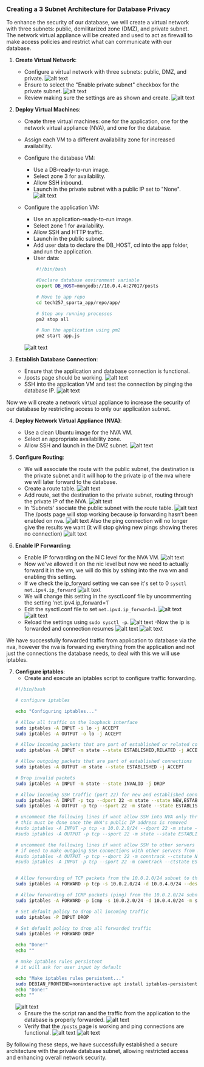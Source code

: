### Creating a 3 Subnet Architecture for Database Privacy

To enhance the security of our database, we will create a virtual network with three subnets: public, demilitarized zone (DMZ), and private subnet. The network virtual appliance will be created and used to act as firewall to make access policies and restrict what can communicate with our database.

1. **Create Virtual Network**:
   - Configure a virtual network with three subnets: public, DMZ, and private.
   ![alt text](image.png)
   - Ensure to select the "Enable private subnet" checkbox for the private subnet.
   ![alt text](image-1.png)
   - Review making sure the settings are as shown and create.
   ![alt text](image-2.png)


2. **Deploy Virtual Machines**:
   - Create three virtual machines: one for the application, one for the network virtual appliance (NVA), and one for the database.
   - Assign each VM to a different availability zone for increased availability.
   - Configure the database VM:
     - Use a DB-ready-to-run image.
     - Select zone 3 for availability.
     - Allow SSH inbound.
     - Launch in the private subnet with a public IP set to "None".
     ![alt text](image-3.png)
   - Configure the application VM:
     - Use an application-ready-to-run image.
     - Select zone 1 for availability.
     - Allow SSH and HTTP traffic.
     - Launch in the public subnet.
     - Add user data to declare the DB_HOST, cd into the app folder, and run the application.
     - User data: 
       ```bash
        #!/bin/bash

        #Declare database environment variable
        export DB_HOST=mongodb://10.0.4.4:27017/posts

        # Move to app repo
        cd tech257_sparta_app/repo/app/

        # Stop any running processes
        pm2 stop all

        # Run the application using pm2
        pm2 start app.js
        ```

     ![alt text](image-4.png)

3. **Establish Database Connection**:
   - Ensure that the application and database connection is functional.
   - /posts page should be working.
   ![alt text](image-5.png)
   - SSH into the application VM and test the connection by pinging the database IP.
   ![alt text](image-6.png)

Now we will create a network virtual appliance to increase the security of our database by restricting access to only our application subnet.

4. **Deploy Network Virtual Appliance (NVA)**:
   - Use a clean Ubuntu image for the NVA VM.
   - Select an appropriate availability zone.
   - Allow SSH and launch in the DMZ subnet.
   ![alt text](image-7.png)

5. **Configure Routing**:
   - We will associate the route with the     public subnet, the destination is the private subnet and it will hop to the private ip of the nva where we will later forward to the database.
   - Create a route table.
   ![alt text](image-8.png)
   - Add route, set the destination to the private subnet, routing through the private IP of the NVA.
   ![alt text](image-9.png) 
   - In 'Subnets' ssociate the public subnet with the route table.
   ![alt text](image-10.png) 
The /posts page will stop working because ip forwarding hasn’t been enabled on nva.
![alt text](image-11.png)
Also the ping connection will no longer give the results we want (it will stop giving new pings showing theres no connection)
![alt text](image-12.png)

6. **Enable IP Forwarding**:
   - Enable IP forwarding on the NIC level for the NVA VM.
  ![alt text](image-13.png)
   - Now we've allowed it on the nic level but now we need to actually forward it in the vm, we will do this by sshing into the nva vm and enabling this setting.
   - If we check the ip_forward setting we can see it's set to 0 `sysctl net.ipv4.ip_forward`
   ![alt text](image-14.png)
   - We will change this setting in the sysctl.conf file by uncommenting the setting  'net.ipv4.ip_forward=1`
   - Edit the sysctl.conf file to set `net.ipv4.ip_forward=1`.
   ![alt text](image-15.png)
   ![alt text](image-16.png)
   - Reload the settings using `sudo sysctl -p`.
   ![alt text](image-17.png)
   -Now the ip is forwarded and connection resumes
   ![alt text](image-18.png)
   ![alt text](image-19.png)

We have successfully forwarded traffic from application to database via the nva, however the nva is forwarding everything from the application and not just the connections the database needs, to deal with this we will use iptables.

7. **Configure iptables**:
   - Create and execute an iptables script to configure traffic forwarding.
    ```bash
    #!/bin/bash

    # configure iptables

    echo "Configuring iptables..."

    # Allow all traffic on the loopback interface
    sudo iptables -A INPUT -i lo -j ACCEPT
    sudo iptables -A OUTPUT -o lo -j ACCEPT

    # Allow incoming packets that are part of established or related connections
    sudo iptables -A INPUT -m state --state ESTABLISHED,RELATED -j ACCEPT

    # Allow outgoing packets that are part of established connections
    sudo iptables -A OUTPUT -m state --state ESTABLISHED -j ACCEPT

    # Drop invalid packets
    sudo iptables -A INPUT -m state --state INVALID -j DROP

    # Allow incoming SSH traffic (port 22) for new and established connections
    sudo iptables -A INPUT -p tcp --dport 22 -m state --state NEW,ESTABLISHED -j ACCEPT
    sudo iptables -A OUTPUT -p tcp --sport 22 -m state --state ESTABLISHED -j ACCEPT

    # uncomment the following lines if want allow SSH into NVA only through the public subnet (app VM as a jumpbox)
    # this must be done once the NVA's public IP address is removed
    #sudo iptables -A INPUT -p tcp -s 10.0.2.0/24 --dport 22 -m state --state NEW,ESTABLISHED -j ACCEPT
    #sudo iptables -A OUTPUT -p tcp --sport 22 -m state --state ESTABLISHED -j ACCEPT

    # uncomment the following lines if want allow SSH to other servers using the NVA as a jumpbox
    # if need to make outgoing SSH connections with other servers from NVA
    #sudo iptables -A OUTPUT -p tcp --dport 22 -m conntrack --ctstate NEW,ESTABLISHED -j ACCEPT
    #sudo iptables -A INPUT -p tcp --sport 22 -m conntrack --ctstate ESTABLISHED -j ACCEPT


    # Allow forwarding of TCP packets from the 10.0.2.0/24 subnet to the 10.0.4.0/24 subnet on port 27017 (MongoDB)
    sudo iptables -A FORWARD -p tcp -s 10.0.2.0/24 -d 10.0.4.0/24 --destination-port 27017 -m tcp -j ACCEPT

    # Allow forwarding of ICMP packets (ping) from the 10.0.2.0/24 subnet to the 10.0.4.0/24 subnet
    sudo iptables -A FORWARD -p icmp -s 10.0.2.0/24 -d 10.0.4.0/24 -m state --state NEW,ESTABLISHED -j ACCEPT

    # Set default policy to drop all incoming traffic
    sudo iptables -P INPUT DROP

    # Set default policy to drop all forwarded traffic
    sudo iptables -P FORWARD DROP

    echo "Done!"
    echo ""

    # make iptables rules persistent
    # it will ask for user input by default

    echo "Make iptables rules persistent..."
    sudo DEBIAN_FRONTEND=noninteractive apt install iptables-persistent -y
    echo "Done!"
    echo ""
    ```
    ![alt text](image-20.png)
   - Ensure the the script ran and the traffic from the application to the database is properly forwarded.
   ![alt text](image-21.png)
   - Verify that the `/posts` page is working and ping connections are functional.
  ![alt text](image-22.png)
  ![alt text](image-23.png)

By following these steps, we have successfully established a secure architecture with the private database subnet, allowing restricted access and enhancing overall network security.
